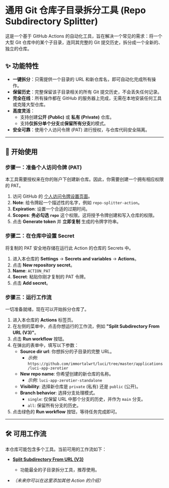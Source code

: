 # 通用 Git 仓库子目录拆分工具 (Repo Subdirectory Splitter)

这是一个基于 GitHub Actions 的自动化工具，旨在解决一个常见的需求：将一个大型 Git 仓库中的某个子目录，连同其完整的 Git 提交历史，拆分成一个全新的、独立的仓库。

## ✨ 功能特性

- **一键拆分**：只需提供一个目录的 URL 和新仓库名，即可自动化完成所有操作。
- **保留历史**：完整保留该子目录相关的所有 Git 提交历史，不会丢失任何记录。
- **完全在线**：所有操作都在 GitHub 的服务器上完成，无需在本地安装任何工具或克隆大型仓库。
- **高度灵活**：
  - 支持创建**公开 (Public)** 或 **私有 (Private)** 仓库。
  - 支持**仅拆分单个分支**或**保留所有分支**的模式。
- **安全可靠**：使用个人访问令牌 (PAT) 进行授权，与仓库代码安全隔离。

---

## 🚀 开始使用

### 步骤一：准备个人访问令牌 (PAT)

本工具需要授权来在你的账户下创建新仓库。因此，你需要创建一个拥有相应权限的 PAT。

1.  访问 GitHub 的 [个人访问令牌设置页面](https://github.com/settings/tokens/new)。
2.  **Note**: 给令牌起一个描述性的名字，例如 `repo-splitter-action`。
3.  **Expiration**: 设置一个合适的过期时间。
4.  **Scopes**: **务必勾选 `repo`** 这个权限。这将授予令牌创建和写入仓库的权限。
5.  点击 **Generate token** 并 **立即复制** 生成的令牌字符串。

### 步骤二：在仓库中设置 Secret

将复制的 PAT 安全地存储在运行此 Action 的仓库的 Secrets 中。

1.  进入本仓库的 **Settings** -> **Secrets and variables** -> **Actions**。
2.  点击 **New repository secret**。
3.  **Name**: `ACTION_PAT`
4.  **Secret**: 粘贴你刚才复制的 PAT 令牌。
5.  点击 **Add secret**。

### 步骤三：运行工作流

一切准备就绪，现在可以开始拆分仓库了。

1.  进入本仓库的 **Actions** 标签页。
2.  在左侧的菜单中，点击你想运行的工作流，例如 **"Split Subdirectory From URL (V3)"**。
3.  点击 **Run workflow** 按钮。
4.  在弹出的表单中，填写以下参数：
    - **Source dir url**: 你想拆分的子目录的完整 URL。
      - *示例*: `https://github.com/immortalwrt/luci/tree/master/applications/luci-app-zerotier`
    - **New repo name**: 你希望创建的新仓库的名称。
      - *示例*: `luci-app-zerotier-standalone`
    - **Visibility**: 选择新仓库是 `private` (私有) 还是 `public` (公开)。
    - **Branch behavior**: 选择分支处理模式。
      - `single`: 仅保留 URL 中那个分支的历史，并作为 `main` 分支。
      - `all`: 保留所有分支的历史。
5.  点击绿色的 **Run workflow** 按钮，等待任务完成即可。

---

## 🛠️ 可用工作流

本仓库可能包含多个工具。当前可用的工作流如下：

* **[Split Subdirectory From URL (V3)](./.github/workflows/split_repo_from_url.yml)**
    * 功能最全的子目录拆分工具，推荐使用。

* *（未来你可以在这里添加其他 Action 的介绍）*
